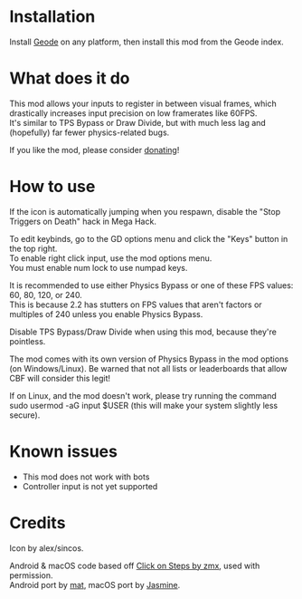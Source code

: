 # Installation

Install [Geode](https://geode-sdk.org/install/) on any platform, then install this mod from the Geode index.

# What does it do

This mod allows your inputs to register in between visual frames, which drastically increases input precision on low framerates like 60FPS. \
It's similar to TPS Bypass or Draw Divide, but with much less lag and (hopefully) far fewer physics-related bugs.

If you like the mod, please consider [donating](https://www.paypal.com/donate/?hosted_button_id=U2LWN9H395TF8)!

# How to use

If the icon is automatically jumping when you respawn, disable the "Stop Triggers on Death" hack in Mega Hack.

To edit keybinds, go to the GD options menu and click the "Keys" button in the top right. \
To enable right click input, use the mod options menu. \
You must enable num lock to use numpad keys.

It is recommended to use either Physics Bypass or one of these FPS values: 60, 80, 120, or 240. \
This is because 2.2 has stutters on FPS values that aren't factors or multiples of 240 unless you enable Physics Bypass.

Disable TPS Bypass/Draw Divide when using this mod, because they're pointless.

The mod comes with its own version of Physics Bypass in the mod options (on Windows/Linux). Be warned that not all lists or leaderboards that allow CBF will consider this legit!

If on Linux, and the mod doesn't work, please try running the command <cr>sudo usermod -aG input $USER</c> (this will make your system slightly less secure).

# Known issues

- This mod does not work with bots
- Controller input is not yet supported

# Credits

Icon by alex/sincos.

Android & macOS code based off [Click on Steps by zmx](https://github.com/qimiko/click-on-steps), used with permission. \
Android port by [mat](https://github.com/matcool), macOS port by [Jasmine](https://github.com/hiimjasmine00).
